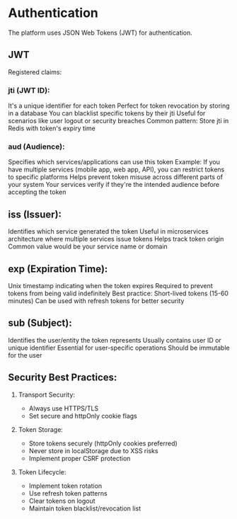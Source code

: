 # Authentication

The platform uses JSON Web Tokens (JWT) for authentication.

## JWT

Registered claims:

### jti (JWT ID):

It's a unique identifier for each token
Perfect for token revocation by storing in a database
You can blacklist specific tokens by their jti
Useful for scenarios like user logout or security breaches
Common pattern: Store jti in Redis with token's expiry time

### aud (Audience):

Specifies which services/applications can use this token
Example: If you have multiple services (mobile app, web app, API), you can restrict tokens to specific platforms
Helps prevent token misuse across different parts of your system
Your services verify if they're the intended audience before accepting the token

## iss (Issuer):

Identifies which service generated the token
Useful in microservices architecture where multiple services issue tokens
Helps track token origin
Common value would be your service name or domain

## exp (Expiration Time):

Unix timestamp indicating when the token expires
Required to prevent tokens from being valid indefinitely
Best practice: Short-lived tokens (15-60 minutes)
Can be used with refresh tokens for better security

## sub (Subject):

Identifies the user/entity the token represents
Usually contains user ID or unique identifier
Essential for user-specific operations
Should be immutable for the user

## Security Best Practices:

1. Transport Security:
   - Always use HTTPS/TLS
   - Set secure and httpOnly cookie flags

2. Token Storage:
   - Store tokens securely (httpOnly cookies preferred)
   - Never store in localStorage due to XSS risks
   - Implement proper CSRF protection

3. Token Lifecycle:
   - Implement token rotation
   - Use refresh token patterns
   - Clear tokens on logout
   - Maintain token blacklist/revocation list
